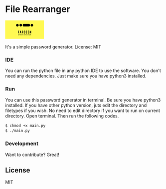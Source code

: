 # File Rearranger

![Fardeen](https://github.com/fardeenes7/hello_world/blob/master/logo_color_small.png?raw=true)

It's a simple password generator. License: MIT

### IDE

You can run the python file in any python IDE to use the software. You don't need any dependencies. Just make sure you have python3 installed.

### Run
You can use this password generator in terminal. Be sure you have python3 installed. If you have other python version, juts edit the directory and filetypes if you wish. No need to edit directory if you want to run on current directory. Open terminal. Then run the following codes.
```sh
$ chmod +x main.py
$ ./main.py
```

### Development

Want to contribute? Great!

License
----

MIT
